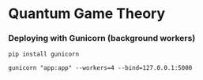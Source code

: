 # Quantum Game Theory

### Deploying with Gunicorn (background workers)
```
pip install gunicorn

gunicorn "app:app" --workers=4 --bind=127.0.0.1:5000
```